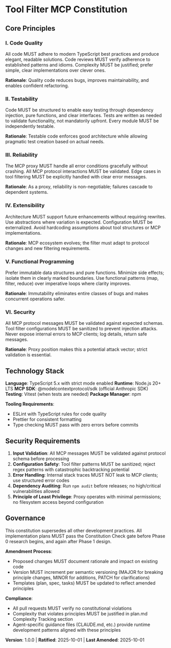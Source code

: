 <!--
SYNC IMPACT REPORT
==================
Version Change: INITIAL → 1.0.0
Modified Principles: N/A (initial constitution)
Added Sections: Core Principles, Technology Stack, Security Requirements, Governance
Removed Sections: N/A

Templates Requiring Updates:
✅ plan-template.md - Constitution Check section references validated
✅ spec-template.md - No dependencies identified
✅ tasks-template.md - No dependencies identified
✅ agent-file-template.md - No dependencies identified

Follow-up TODOs: None
-->

# Tool Filter MCP Constitution

## Core Principles

### I. Code Quality
All code MUST adhere to modern TypeScript best practices and produce elegant, readable solutions. Code reviews MUST verify adherence to established patterns and idioms. Complexity MUST be justified; prefer simple, clear implementations over clever ones.

**Rationale**: Quality code reduces bugs, improves maintainability, and enables confident refactoring.

### II. Testability
Code MUST be structured to enable easy testing through dependency injection, pure functions, and clear interfaces. Tests are written as needed to validate functionality, not mandatorily upfront. Every module MUST be independently testable.

**Rationale**: Testable code enforces good architecture while allowing pragmatic test creation based on actual needs.

### III. Reliability
The MCP proxy MUST handle all error conditions gracefully without crashing. All MCP protocol interactions MUST be validated. Edge cases in tool filtering MUST be explicitly handled with clear error messages.

**Rationale**: As a proxy, reliability is non-negotiable; failures cascade to dependent systems.

### IV. Extensibility
Architecture MUST support future enhancements without requiring rewrites. Use abstractions where variation is expected. Configuration MUST be externalized. Avoid hardcoding assumptions about tool structures or MCP implementations.

**Rationale**: MCP ecosystem evolves; the filter must adapt to protocol changes and new filtering requirements.

### V. Functional Programming
Prefer immutable data structures and pure functions. Minimize side effects; isolate them in clearly marked boundaries. Use functional patterns (map, filter, reduce) over imperative loops where clarity improves.

**Rationale**: Immutability eliminates entire classes of bugs and makes concurrent operations safer.

### VI. Security
All MCP protocol messages MUST be validated against expected schemas. Tool filter configurations MUST be sanitized to prevent injection attacks. Never expose internal errors to MCP clients; log details, return safe messages.

**Rationale**: Proxy position makes this a potential attack vector; strict validation is essential.

## Technology Stack

**Language**: TypeScript 5.x with strict mode enabled
**Runtime**: Node.js 20+ LTS
**MCP SDK**: @modelcontextprotocol/sdk (official Anthropic SDK)
**Testing**: Vitest (when tests are needed)
**Package Manager**: npm

**Tooling Requirements**:
- ESLint with TypeScript rules for code quality
- Prettier for consistent formatting
- Type checking MUST pass with zero errors before commits

## Security Requirements

1. **Input Validation**: All MCP messages MUST be validated against protocol schema before processing
2. **Configuration Safety**: Tool filter patterns MUST be sanitized; reject regex patterns with catastrophic backtracking potential
3. **Error Handling**: Internal stack traces MUST NOT leak to MCP clients; use structured error codes
4. **Dependency Auditing**: Run `npm audit` before releases; no high/critical vulnerabilities allowed
5. **Principle of Least Privilege**: Proxy operates with minimal permissions; no filesystem access beyond configuration

## Governance

This constitution supersedes all other development practices. All implementation plans MUST pass the Constitution Check gate before Phase 0 research begins, and again after Phase 1 design.

**Amendment Process**:
- Proposed changes MUST document rationale and impact on existing code
- Version MUST increment per semantic versioning (MAJOR for breaking principle changes, MINOR for additions, PATCH for clarifications)
- Templates (plan, spec, tasks) MUST be updated to reflect amended principles

**Compliance**:
- All pull requests MUST verify no constitutional violations
- Complexity that violates principles MUST be justified in plan.md Complexity Tracking section
- Agent-specific guidance files (CLAUDE.md, etc.) provide runtime development patterns aligned with these principles

**Version**: 1.0.0 | **Ratified**: 2025-10-01 | **Last Amended**: 2025-10-01

